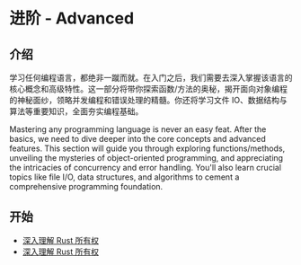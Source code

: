 # 进阶 - Advanced

## 介绍

学习任何编程语言，都绝非一蹴而就。在入门之后，我们需要去深入掌握该语言的核心概念和高级特性。这一部分将带你探索函数/方法的奥秘，揭开面向对象编程的神秘面纱，领略并发编程和错误处理的精髓。你还将学习文件
IO、数据结构与算法等重要知识，全面夯实编程基础。

Mastering any programming language is never an easy feat. After the basics, we need to dive deeper into the core
concepts and advanced features. This section will guide you through exploring functions/methods, unveiling the mysteries
of object-oriented programming, and appreciating the intricacies of concurrency and error handling. You'll also learn
crucial topics like file I/O, data structures, and algorithms to cement a comprehensive programming foundation.

## 开始

- [深入理解 Rust 所有权](chapter_1.md)
- [深入理解 Rust 所有权](chapter_2.md)
